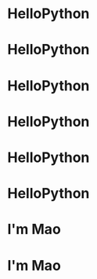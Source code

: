 # HelloPython
# HelloPython
# HelloPython
# HelloPython
# HelloPython
# HelloPython
# I'm Mao
# I'm Mao
